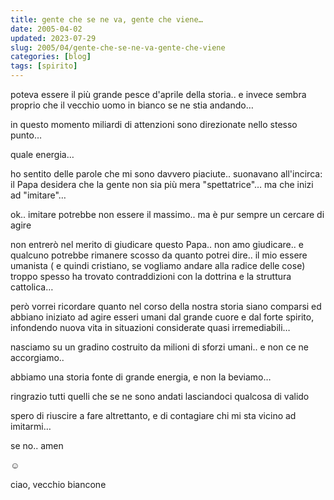 ```yaml
---
title: gente che se ne va, gente che viene…
date: 2005-04-02
updated: 2023-07-29
slug: 2005/04/gente-che-se-ne-va-gente-che-viene
categories: [blog]
tags: [spirito]
---
```


poteva essere il più grande pesce d'aprile della storia.. e invece sembra proprio che il vecchio uomo in bianco se ne stia andando…

in questo momento miliardi di attenzioni sono direzionate nello stesso punto…
  
quale energia…

ho sentito delle parole che mi sono davvero piaciute.. suonavano all'incirca: il Papa desidera che la gente non sia più mera "spettatrice"… ma che inizi ad "imitare"…

ok.. imitare potrebbe non essere il massimo.. ma è pur sempre un cercare di agire

non entrerò nel merito di giudicare questo Papa.. non amo giudicare.. e qualcuno potrebbe rimanere scosso da quanto potrei dire.. il mio essere umanista ( e quindi cristiano, se vogliamo andare alla radice delle cose) troppo spesso ha trovato contraddizioni con la dottrina e la struttura cattolica…
  
però vorrei ricordare quanto nel corso della nostra storia siano comparsi ed abbiano iniziato ad agire esseri umani dal grande cuore e dal forte spirito, infondendo nuova vita in situazioni considerate quasi irremediabili…

nasciamo su un gradino costruito da milioni di sforzi umani.. e non ce ne accorgiamo..
  
abbiamo una storia fonte di grande energia, e non la beviamo…

ringrazio tutti quelli che se ne sono andati lasciandoci qualcosa di valido
  
spero di riuscire a fare altrettanto, e di contagiare chi mi sta vicino ad imitarmi…

se no.. amen

:relaxed:

ciao, vecchio biancone

